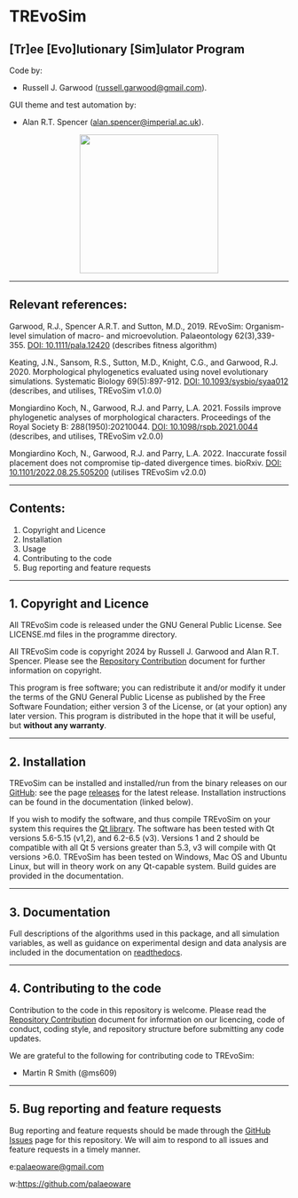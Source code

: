 # TREvoSim
## [Tr]ee [Evo]lutionary [Sim]ulator Program

Code by:
 - Russell J. Garwood (russell.garwood@gmail.com).

GUI theme and test automation by:
 - Alan R.T. Spencer (alan.spencer@imperial.ac.uk).

<p align="center">
  <img width="250" height="250" src="./resources/palaeoware_logo_square.png">
</p>

_____

## Relevant references:
Garwood, R.J., Spencer A.R.T. and Sutton, M.D., 2019. REvoSim: Organism-level simulation of macro- and microevolution. Palaeontology 62(3),339-355. [DOI: 10.1111/pala.12420](https://doi.org/10.1111/pala.12420) (describes fitness algorithm)

Keating, J.N., Sansom, R.S., Sutton, M.D., Knight, C.G., and Garwood, R.J. 2020. Morphological phylogenetics evaluated using novel evolutionary simulations. Systematic Biology 69(5):897-912. [DOI: 10.1093/sysbio/syaa012](https://doi.org/10.1093/sysbio/syaa012) (describes, and utilises, TREvoSim v1.0.0)

Mongiardino Koch, N., Garwood, R.J. and Parry, L.A. 2021. Fossils improve phylogenetic analyses of morphological characters. Proceedings of the Royal Society B: 288(1950):20210044. [DOI: 10.1098/rspb.2021.0044](https://doi.org/10.1098/rspb.2021.0044) (describes, and utilises, TREvoSim v2.0.0)

Mongiardino Koch, N., Garwood, R.J. and Parry, L.A. 2022. Inaccurate fossil placement does not compromise tip-dated divergence times. bioRxiv. [DOI: 10.1101/2022.08.25.505200](https://doi.org/10.1101/2022.08.25.505200) (utilises TREvoSim v2.0.0) 

_____


## Contents:

1. Copyright and Licence
2. Installation
3. Usage
4. Contributing to the code
5. Bug reporting and feature requests

______

## 1. Copyright and Licence

All TREvoSim code is released under the GNU General Public License. See LICENSE.md files in the programme directory.

All TREvoSim code is copyright 2024 by Russell J. Garwood and Alan R.T. Spencer. Please see the [Repository Contribution](https://github.com/palaeoware/repoconventions) document for further information on copyright. 

This program is free software; you can redistribute it and/or modify it under the terms of the GNU General Public License as published by the Free Software Foundation; either version 3 of the License, or (at your option) any later version. This program is distributed in the hope that it will be useful, but **without any warranty**.
______

## 2. Installation

TREvoSim can be installed and installed/run from the binary releases on our [GitHub](https://github.com/palaeoware): see the page [releases](https://github.com/palaeoware/trevosim/releases) for the latest release. Installation instructions can be found in the documentation (linked below).

If you wish to modify the software, and thus compile TREvoSim on your system this requires the [Qt library](https://www.qt.io). The software has been tested with Qt versions 5.6-5.15 (v1,2), and 6.2-6.5 (v3). Versions 1 and 2 should be compatible with all Qt 5 versions greater than 5.3, v3 will compile with Qt versions >6.0. TREvoSim has been tested on Windows, Mac OS and Ubuntu Linux, but will in theory work on any Qt-capable system. Build guides are provided in the documentation.
_____

## 3. Documentation

Full descriptions of the algorithms used in this package, and all simulation variables, as well as guidance on experimental design and data analysis are included in the documentation on [readthedocs](https://trevosim.readthedocs.io/en/latest/).

_____

## 4. Contributing to the code

Contribution to the code in this repository is welcome. Please read the [Repository Contribution](https://github.com/palaeoware/repoconventions) document for information on our licencing, code of conduct, coding style, and repository structure before submitting any code updates.

We are grateful to the following for contributing code to TREvoSim:

- Martin R Smith (@ms609)

_____

## 5. Bug reporting and feature requests

Bug reporting and feature requests should be made through the [GitHub Issues](../../issues) page for this repository. We will aim to respond to all issues and feature requests in a timely manner.

e:palaeoware@gmail.com

w:https://github.com/palaeoware
